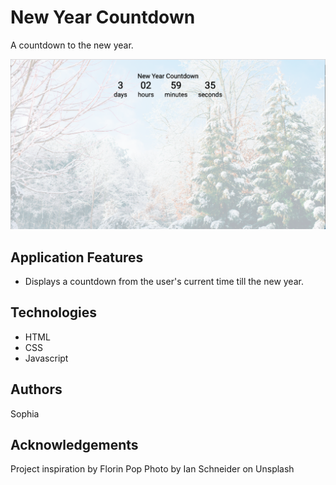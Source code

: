 # New Year Countdown
A countdown to the new year. 

![screenshot-image](screenshot.png)

## Application Features
- Displays a countdown from the user's current time till the new year.

## Technologies
- HTML
- CSS
- Javascript

## Authors
Sophia

## Acknowledgements
Project inspiration by Florin Pop
Photo by Ian Schneider on Unsplash